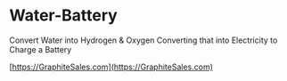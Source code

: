 # Water-Battery
Convert Water into Hydrogen &amp; Oxygen Converting that into Electricity to Charge a Battery

[https://GraphiteSales.com](https://GraphiteSales.com)

